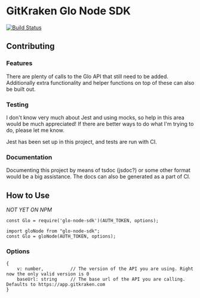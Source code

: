 # GitKraken Glo Node SDK
[![Build Status](https://travis-ci.org/James-Quigley/glo-node-sdk.svg?branch=master)](https://travis-ci.org/James-Quigley/glo-node-sdk)
## Contributing

### Features
There are plenty of calls to the Glo API that still need to be added. Additionally extra functionality and helper functions on top of these can also be built out.

### Testing
I don't know very much about Jest and using mocks, so help in this area would be much appreciated! If there are better ways to do what I'm trying to do, please let me know.

Jest has been set up in this project, and tests are run with CI.

### Documentation
Documenting this project by means of tsdoc (jsdoc?) or some other format would be a big assistance. The docs can also be generated as a part of CI.

## How to Use
*NOT YET ON NPM*

`const Glo = require('glo-node-sdk')(AUTH_TOKEN, options);`
```
import gloNode from "glo-node-sdk";
const Glo = gloNode(AUTH_TOKEN, options);
```

### Options
```
{
    v: number,          // The version of the API you are using. Right now the only valid version is 0
    baseUrl: string     // The base url of the API you are calling. Defaults to https://app.gitkraken.com
}
```